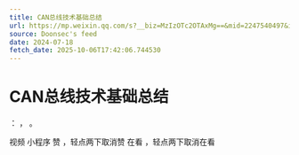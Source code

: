 ```yaml
---
title: CAN总线技术基础总结
url: https://mp.weixin.qq.com/s?__biz=MzIzOTc2OTAxMg==&mid=2247540497&idx=4&sn=aed73ae2ec2047c8187a9d409285ce1b
source: Doonsec's feed
date: 2024-07-18
fetch_date: 2025-10-06T17:42:06.744530
---
```


# CAN总线技术基础总结

：
，
。

视频
小程序
赞
，轻点两下取消赞
在看
，轻点两下取消在看